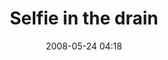 ---
title: "Selfie in the drain"
date: 2008-05-24 04:18
location: Lake Phalen
picture: /assets/content/camera-roll/2008/05/2008-05-24-selfie-in-the-drain/recon-2-045.jpg
thumbnail: /assets/content/camera-roll/2008/05/2008-05-24-selfie-in-the-drain/recon-2-045-thumbnail.jpg
type: picture
tags:
  - Recon 2
  - selfie
  - spray paint
  - drain
  - Lake Phalen
  - urban exploration
  - photograph
---